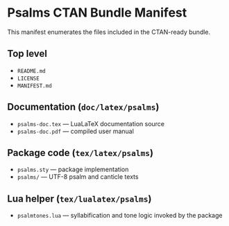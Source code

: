 # Psalms CTAN Bundle Manifest

This manifest enumerates the files included in the CTAN-ready bundle.

## Top level

- `README.md`
- `LICENSE`
- `MANIFEST.md`

## Documentation (`doc/latex/psalms`)

- `psalms-doc.tex` — LuaLaTeX documentation source
- `psalms-doc.pdf` — compiled user manual

## Package code (`tex/latex/psalms`)

- `psalms.sty` — package implementation
- `psalms/` — UTF-8 psalm and canticle texts

## Lua helper (`tex/lualatex/psalms`)

- `psalmtones.lua` — syllabification and tone logic invoked by the package

